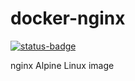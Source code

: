 # docker-nginx
[![status-badge](https://build02.sotolar.net/api/badges/14/status.svg)](https://build02.sotolar.net/repos/14)

nginx Alpine Linux image
